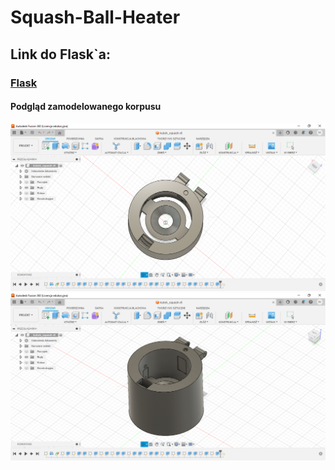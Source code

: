 # Squash-Ball-Heater
## Link do Flask`a: </br>
### <a href="http://zbigniewk.pythonanywhere.com/" target="_blank">Flask</a></br>
#### Podgląd zamodelowanego korpusu</br>
![Korpus1](korpus1.png)
![Korpus2](korpus2.png)
